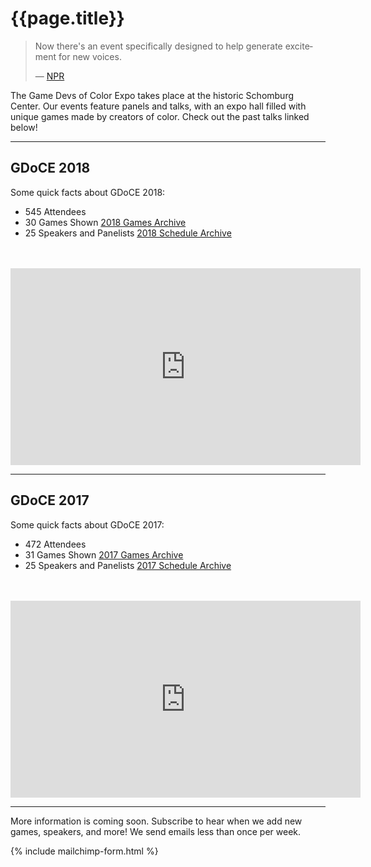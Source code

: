 # {{page.title}}

<blockquote class="twitter-tweet" data-lang="en"><p lang="en" dir="ltr">
Now there's an event specifically designed to help generate excitement for new voices.
</p>&mdash; <a href="https://www.npr.org/2018/07/19/630589400/how-video-games-can-help-us-explore-ideas-about-race">NPR</a></blockquote>


The Game Devs of Color Expo takes place at the historic Schomburg Center. Our events feature panels and talks, with an expo hall filled with unique games made by creators of color. Check out the past talks linked below!

----

## GDoCE 2018
<!-- The 2017 Game Devs of Color Expo took place on July 14, 2018 in New York City. In this day-long event at the historic Schomburg Center, we held panels and talks, with an expo hall filled with unique games made by creators of color. Talks ranged from calls to action for creating games, discussions about the culture around games, the game development process, and experiences within the games industry as people from different backgrounds. -->

Some quick facts about GDoCE 2018:

* 545 Attendees
* 30 Games Shown [2018 Games Archive](/archive/2018/games)
* 25 Speakers and Panelists [2018 Schedule Archive](/archive/2018/schedule)

<br/>
<br/>

<iframe width="560" height="315" src="https://www.youtube-nocookie.com/embed/vLaBsMsWSdQ?rel=0" frameborder="0" allow="autoplay; encrypted-media" allowfullscreen></iframe>

----

## GDoCE 2017

Some quick facts about GDoCE 2017:
* 472 Attendees
* 31 Games Shown [2017 Games Archive](/archive/2017/games)
* 25 Speakers and Panelists [2017 Schedule Archive](/archive/2017/schedule)

<br/>
<br/>

<iframe width="560" height="315" src="https://www.youtube-nocookie.com/embed/dYa6iu2m7vo?rel=0" frameborder="0" allow="autoplay; encrypted-media" allowfullscreen></iframe>

----

More information is coming soon. Subscribe to hear when we add new games, speakers, and more! We send emails less than once per week.

{% include mailchimp-form.html %}